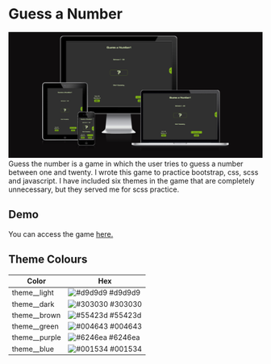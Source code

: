 # Guess a Number

![Guess a Number](assets/readme_files/img/mockup/mockup_all_devices.png)
Guess the number is a game in which the user tries to guess a number between one and twenty.
I wrote this game to practice bootstrap, css, scss and javascript.
I have included six themes in the game that are completely unnecessary, but they served me for scss practice.

## Demo

You can access the game [here.](https://ivantepes.github.io/Guess-a-number/)

## Theme Colours

| Color           | Hex                                                              |
| --------------- | ---------------------------------------------------------------- |
| theme\_\_light  | ![#d9d9d9](https://placehold.co/15x15/d9d9d9/d9d9d9.png) #d9d9d9 |
| theme\_\_dark   | ![#303030](https://placehold.co/15x15/303030/303030.png) #303030 |
| theme\_\_brown  | ![#55423d](https://placehold.co/15x15/55423d/55423d.png) #55423d |
| theme\_\_green  | ![#004643](https://placehold.co/15x15/004643/004643.png) #004643 |
| theme\_\_purple | ![#6246ea](https://placehold.co/15x15/6246ea/6246ea.png) #6246ea |
| theme\_\_blue   | ![#001534](https://placehold.co/15x15/001534/001534.png) #001534 |

